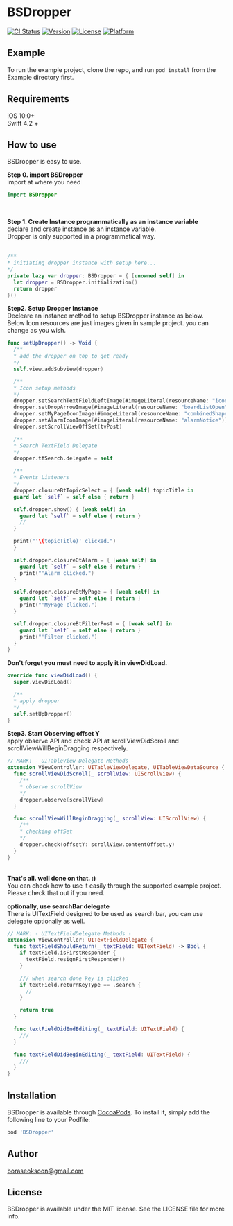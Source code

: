 # BSDropper

[![CI Status](https://img.shields.io/travis/boraseoksoon@gmail.com/BSDropper.svg?style=flat)](https://travis-ci.org/boraseoksoon@gmail.com/BSDropper)
[![Version](https://img.shields.io/cocoapods/v/BSDropper.svg?style=flat)](https://cocoapods.org/pods/BSDropper)
[![License](https://img.shields.io/cocoapods/l/BSDropper.svg?style=flat)](https://cocoapods.org/pods/BSDropper)
[![Platform](https://img.shields.io/cocoapods/p/BSDropper.svg?style=flat)](https://cocoapods.org/pods/BSDropper)

## Example

To run the example project, clone the repo, and run `pod install` from the Example directory first.

## Requirements
iOS 10.0+ <br>
Swift 4.2 + <br>

## How to use
BSDropper is easy to use.<br>

<b>Step 0. import BSDropper</b>
<br>
import at where you need 
<br>
```Swift
import BSDropper
```
<br>

<b>Step 1. Create Instance programmatically as an instance variable </b>
<br>
declare and create instance as an instance variable. 
<br>
Dropper is only supported in a programmatical way.  
<br>

```Swift
/**
* initiating dropper instance with setup here...
*/
private lazy var dropper: BSDropper = { [unowned self] in
  let dropper = BSDropper.initialization()
  return dropper
}()
```

<b>Step2. Setup Dropper Instance</b>
<br>
Decleare an instance method to setup BSDropper instance as below. 
<br>
Below Icon resources are just images given in sample project. you can change as you wish. 
<br>

```Swift
func setUpDropper() -> Void {
  /**
  * add the dropper on top to get ready
  */
  self.view.addSubview(dropper)

  /**
  * Icon setup methods
  */
  dropper.setSearchTextFieldLeftImage(#imageLiteral(resourceName: "iconSearch"))
  dropper.setDropArrowImage(#imageLiteral(resourceName: "boardListOpen"))
  dropper.setMyPageIconImage(#imageLiteral(resourceName: "combinedShape"))
  dropper.setAlarmIconImage(#imageLiteral(resourceName: "alarmNotice"))
  dropper.setScrollViewOffSet(tvPost)

  /**
  * Search TextField Delegate
  */
  dropper.tfSearch.delegate = self

  /**
  * Events Listeners
  */
  dropper.closureBtTopicSelect = { [weak self] topicTitle in
  guard let `self` = self else { return }

  self.dropper.show() { [weak self] in
    guard let `self` = self else { return }
    //
  }

  print("'\(topicTitle)' clicked.")
  }

  self.dropper.closureBtAlarm = { [weak self] in
    guard let `self` = self else { return }
    print("'Alarm clicked.")
  }

  self.dropper.closureBtMyPage = { [weak self] in
    guard let `self` = self else { return }
    print("'MyPage clicked.")
  }

  self.dropper.closureBtFilterPost = { [weak self] in
    guard let `self` = self else { return }
    print("'Filter clicked.")
  }
}
```
<b>Don't forget you must need to apply it in viewDidLoad.</b>
<br>
```Swift
override func viewDidLoad() {
  super.viewDidLoad()

  /**
  * apply dropper 
  */
  self.setUpDropper()
}
```

<b>Step3. Start Observing offset Y</b>
<br>
apply observe API and check API at scrollViewDidScroll and scrollViewWillBeginDragging respectively.
<br>

```Swift
// MARK: - UITableView Delegate Methods -
extension ViewController: UITableViewDelegate, UITableViewDataSource {
  func scrollViewDidScroll(_ scrollView: UIScrollView) {
    /**
    * observe scrollView
    */
    dropper.observe(scrollView)
  }

  func scrollViewWillBeginDragging(_ scrollView: UIScrollView) {
    /**
    * checking offSet
    */
    dropper.check(offsetY: scrollView.contentOffset.y)
  }
}
```

<br>
<b>That's all. well done on that. :) </b>
<br>
You can check how to use it easily through the supported example project. Please check that out if you need.
<br>

<b>optionally, use searchBar delegate</b>
<br>
There is UITextField designed to be used as search bar, you can use delegate optionally as well. 
<br>

```Swift
// MARK: - UITextFieldDelegate Methods -
extension ViewController: UITextFieldDelegate {
  func textFieldShouldReturn(_ textField: UITextField) -> Bool {
    if textField.isFirstResponder {
      textField.resignFirstResponder()
    }

    /// when search done key is clicked
    if textField.returnKeyType == .search {
      //
    }

    return true
  }

  func textFieldDidEndEditing(_ textField: UITextField) {
    ///
  }

  func textFieldDidBeginEditing(_ textField: UITextField) {
    ///
  }
}

```

## Installation

BSDropper is available through [CocoaPods](https://cocoapods.org). To install
it, simply add the following line to your Podfile:

```ruby
pod 'BSDropper'
```

## Author

boraseoksoon@gmail.com

## License

BSDropper is available under the MIT license. See the LICENSE file for more info.
